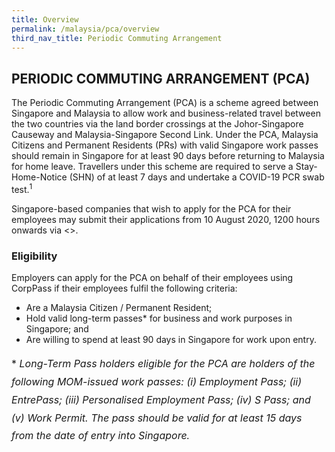 ```yaml
---
title: Overview
permalink: /malaysia/pca/overview
third_nav_title: Periodic Commuting Arrangement
---
```


## **PERIODIC COMMUTING ARRANGEMENT (PCA)**

The Periodic Commuting Arrangement (PCA) is a scheme agreed between Singapore and Malaysia to allow work and business-related travel between the two countries via the land border crossings at the Johor-Singapore Causeway and Malaysia-Singapore Second Link. Under the PCA, Malaysia Citizens and Permanent Residents (PRs) with valid Singapore work passes should remain in Singapore for at least 90 days before returning to Malaysia for home leave. Travellers under this scheme are required to serve a Stay-Home-Notice (SHN) of at least 7 days and undertake a COVID-19 PCR swab test.<sup>1</sup>

Singapore-based companies that wish to apply for the PCA for their employees may submit their applications from 10 August 2020, 1200 hours onwards via <<weblink>>.

### **Eligibility**

Employers can apply for the PCA on behalf of their employees using CorpPass if their employees fulfil the following criteria:
- Are a Malaysia Citizen / Permanent Resident;
- Hold valid long-term passes* for business and work purposes in Singapore; and
- Are willing to spend at least 90 days in Singapore for work upon entry.

<p style="font-size: 1.0rem; line-height: 1.8rem;">* <em>Long-Term Pass holders eligible for the PCA are holders of the following MOM-issued work passes: (i) Employment Pass; (ii) EntrePass; (iii) Personalised Employment Pass; (iv) S Pass; and (v) Work Permit. The pass should be valid for at least 15 days from the date of entry into Singapore.</em></p>
